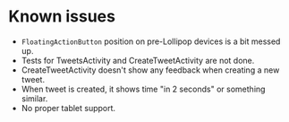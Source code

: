 # Known issues
- `FloatingActionButton` position on pre-Lollipop devices is a bit messed up.
- Tests for TweetsActivity and CreateTweetActivity are not done.
- CreateTweetActivity doesn't show any feedback when creating a new tweet.
- When tweet is created, it shows time "in 2 seconds" or something similar.
- No proper tablet support.
